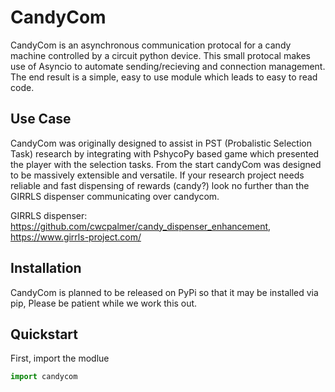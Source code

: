 # CandyCom

CandyCom is an asynchronous communication protocal for a candy machine controlled by a circuit python device. This small protocal makes use of Asyncio to automate sending/recieving and connection management. The end result is a simple, easy to use module which leads to easy to read code. 

## Use Case

CandyCom was originally designed to assist in PST (Probalistic Selection Task) research by integrating with PshycoPy based game which presented the player with the selection tasks. From the start candyCom was designed to be massively extensible and versatile. If your research project needs reliable and fast dispensing of rewards (candy?) look no further than the GIRRLS dispenser communicating over candycom.

GIRRLS dispenser: https://github.com/cwcpalmer/candy_dispenser_enhancement, https://www.girrls-project.com/

## Installation

CandyCom is planned to be released on PyPi so that it may be installed via pip, Please be patient while we work this out.

## Quickstart

First, import the modlue

```python
import candycom